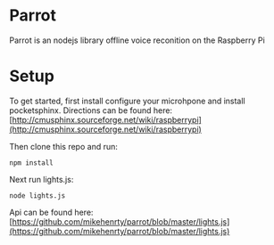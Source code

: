 # Parrot
Parrot is an nodejs library offline voice reconition on the Raspberry Pi

# Setup
To get started, first install configure your microhpone and install
pocketsphinx. Directions can be found here: 
[http://cmusphinx.sourceforge.net/wiki/raspberrypi](http://cmusphinx.sourceforge.net/wiki/raspberrypi)

Then clone this repo and run:
```
npm install
```

Next run lights.js:
```
node lights.js
```

Api can be found here:
[https://github.com/mikehenrty/parrot/blob/master/lights.js](https://github.com/mikehenrty/parrot/blob/master/lights.js)
